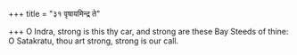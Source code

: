 +++
title = "३१ वृषायमिन्द्र ते"

+++
O Indra, strong is this thy car, and strong are these Bay Steeds of thine:  
     O Satakratu, thou art strong, strong is our call.